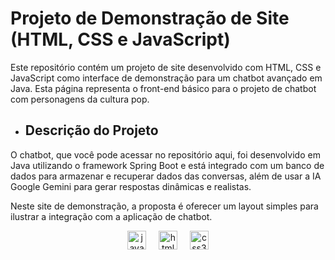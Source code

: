# Projeto de Demonstração de Site (HTML, CSS e JavaScript)


Este repositório contém um projeto de site desenvolvido com HTML, CSS e JavaScript como interface de demonstração para um chatbot avançado em Java. Esta página representa o front-end básico para o projeto de chatbot com personagens da cultura pop.

* Descrição do Projeto
  --

O chatbot, que você pode acessar no repositório aqui, foi desenvolvido em Java utilizando o framework Spring Boot e está integrado com um banco de dados para armazenar e recuperar dados das conversas, além de usar a IA Google Gemini para gerar respostas dinâmicas e realistas.

Neste site de demonstração, a proposta é oferecer um layout simples para ilustrar a integração com a aplicação de chatbot.



<div align="center">
  <img src="https://cdn.jsdelivr.net/gh/devicons/devicon/icons/javascript/javascript-original.svg" height="30" alt="javascript logo"  />
  <img width="12" />
  <img src="https://cdn.jsdelivr.net/gh/devicons/devicon/icons/html5/html5-original.svg" height="30" alt="html5 logo"  />
  <img width="12" />
  <img src="https://cdn.jsdelivr.net/gh/devicons/devicon/icons/css3/css3-original.svg" height="30" alt="css3 logo"  />
</div>
